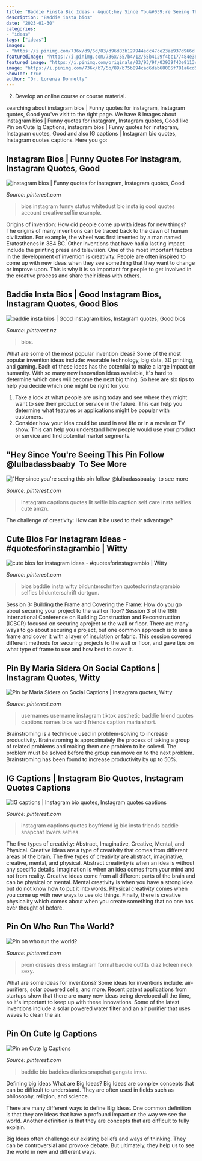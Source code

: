 ```yaml
---
title: "Baddie Finsta Bio Ideas - &quot;hey Since You&#039;re Seeing This Pin Follow @lulbadassbaaby ️ To See More"
description: "Baddie insta bios"
date: "2023-01-30"
categories:
- "ideas"
tags: ["ideas"]
images:
- "https://i.pinimg.com/736x/d9/6d/83/d96d83b127944edc47ce23ae937d966d.jpg"
featuredImage: "https://i.pinimg.com/736x/55/b4/12/55b4129f4bc177484e38b84b5136ec50.jpg"
featured_image: "https://i.pinimg.com/originals/03/93/9f/03939f43e9113c14892fb24bc1691206.jpg"
image: "https://i.pinimg.com/736x/b7/5b/89/b75b894cad6dab68005f781a6cd52b41.jpg"
ShowToc: true
author: "Dr. Lorenza Donnelly"
---
```



2. Develop an online course or course material.

	

		
searching about instagram bios | Funny quotes for instagram, Instagram quotes, Good you've visit to the right page. We have 8 Images about instagram bios | Funny quotes for instagram, Instagram quotes, Good like Pin on Cute Ig Captions, instagram bios | Funny quotes for instagram, Instagram quotes, Good and also IG captions | Instagram bio quotes, Instagram quotes captions. Here you go:
		
    
## Instagram Bios | Funny Quotes For Instagram, Instagram Quotes, Good

<img loading=lazy src="https://i.pinimg.com/originals/50/f6/48/50f6483c2c4f26e6a3fb86b6f48e71a1.jpg" onerror="this.onerror=null;this.src='https://tse1.mm.bing.net/th?id=OIP.n72euFSxZdXrG7jgpIFzUgHaNK&amp;pid=15.1';" alt="instagram bios | Funny quotes for instagram, Instagram quotes, Good">

_Source: pinterest.com_

>bios instagram funny status whitedust bio insta ig cool quotes account creative selfie example. 

	

Origins of invention: How did people come up with ideas for new things?
The origins of many inventions can be traced back to the dawn of human civilization. For example, the wheel was first invented by a man named Eratosthenes in 384 BC. Other inventions that have had a lasting impact include the printing press and television. 
One of the most important factors in the development of invention is creativity. People are often inspired to come up with new ideas when they see something that they want to change or improve upon. This is why it is so important for people to get involved in the creative process and share their ideas with others.

    
## Baddie Insta Bios | Good Instagram Bios, Instagram Quotes, Good Bios

<img loading=lazy src="https://i.pinimg.com/736x/d9/6d/83/d96d83b127944edc47ce23ae937d966d.jpg" onerror="this.onerror=null;this.src='https://tse4.mm.bing.net/th?id=OIP.Bqw-JSYVG3W36IGq1HCwzwHaQB&amp;pid=15.1';" alt="baddie insta bios | Good instagram bios, Instagram quotes, Good bios">

_Source: pinterest.nz_

>bios. 

	

What are some of the most popular invention ideas?
Some of the most popular invention ideas include: wearable technology, big data, 3D printing, and gaming. Each of these ideas has the potential to make a large impact on humanity. With so many new innovation ideas available, it's hard to determine which ones will become the next big thing. So here are six tips to help you decide which one might be right for you: 
1) Take a look at what people are using today and see where they might want to see their product or service in the future. This can help you determine what features or applications might be popular with customers. 
2) Consider how your idea could be used in real life or in a movie or TV show. This can help you understand how people would use your product or service and find potential market segments.

    
## &quot;Hey Since You&#039;re Seeing This Pin Follow @lulbadassbaaby ️ To See More

<img loading=lazy src="https://i.pinimg.com/736x/ed/c1/14/edc11419fba8fecf8f1f00c28e5064c8.jpg" onerror="this.onerror=null;this.src='https://tse1.mm.bing.net/th?id=OIP.VjfOfIIGxfA_YyE15mxVOAHaJI&amp;pid=15.1';" alt="&quot;Hey since you&#039;re seeing this pin follow @lulbadassbaaby ️ to see more">

_Source: pinterest.com_

>instagram captions quotes lit selfie bio caption self care insta selfies cute amzn. 

	

The challenge of creativity: How can it be used to their advantage?
 

    
## Cute Bios For Instagram Ideas - #quotesforinstagrambio | Witty

<img loading=lazy src="https://i.pinimg.com/736x/33/53/ad/3353ad685864c979abaa29d97db0b95b.jpg" onerror="this.onerror=null;this.src='https://tse4.mm.bing.net/th?id=OIP.1bMyVeHUMUqA6elqXaMKPwHaNK&amp;pid=15.1';" alt="cute bios for instagram ideas - #quotesforinstagrambio | Witty">

_Source: pinterest.com_

>bios baddie insta witty bildunterschriften quotesforinstagrambio selfies bildunterschrift dortgun. 

	

Session 3: Building the Frame and Covering the Frame: How do you go about securing your project to the wall or floor?
Session 3 of the 16th International Conference on Building Construction and Reconstruction (ICBCR) focused on securing aproject to the wall or floor. There are many ways to go about securing a project, but one common approach is to use a frame and cover it with a layer of insulation or fabric. This session covered different methods for securing projects to the wall or floor, and gave tips on what type of frame to use and how best to cover it.

    
## Pin By Maria Sidera On Social Captions | Instagram Quotes, Witty

<img loading=lazy src="https://i.pinimg.com/736x/b7/5b/89/b75b894cad6dab68005f781a6cd52b41.jpg" onerror="this.onerror=null;this.src='https://tse3.mm.bing.net/th?id=OIP.H0MsHQTvtskn78y2F4h38gHaNK&amp;pid=15.1';" alt="Pin by Maria Sidera on Social Captions | Instagram quotes, Witty">

_Source: pinterest.com_

>usernames username instagram tiktok aesthetic baddie friend quotes captions names bios word friends caption maria short. 

	

Brainstroming is a technique used in problem-solving to increase productivity. Brainstroming is approximately the process of taking a group of related problems and making them one problem to be solved. The problem must be solved before the group can move on to the next problem. Brainstroming has been found to increase productivity by up to 50%.

    
## IG Captions | Instagram Bio Quotes, Instagram Quotes Captions

<img loading=lazy src="https://i.pinimg.com/originals/03/93/9f/03939f43e9113c14892fb24bc1691206.jpg" onerror="this.onerror=null;this.src='https://tse1.mm.bing.net/th?id=OIP.nQS7pFDYodLqqE8nK_8QkAHaNK&amp;pid=15.1';" alt="IG captions | Instagram bio quotes, Instagram quotes captions">

_Source: pinterest.com_

>instagram captions quotes boyfriend ig bio insta friends baddie snapchat lovers selfies. 

	

The five types of creativity: Abstract, Imaginative, Creative, Mental, and Physical.
Creative ideas are a type of creativity that comes from different areas of the brain. The five types of creativity are abstract, imaginative, creative, mental, and physical. Abstract creativity is when an idea is without any specific details. Imagination is when an idea comes from your mind and not from reality. Creative ideas come from all different parts of the brain and can be physical or mental. Mental creativity is when you have a strong idea but do not know how to put it into words. Physical creativity comes when you come up with new ways to use old things. Finally, there is creative physicality which comes about when you create something that no one has ever thought of before.

    
## Pin On Who Run The World?

<img loading=lazy src="https://i.pinimg.com/736x/bd/4c/40/bd4c40a8df9d0c4b9aade243710c732d--baddie-dresses-formal-black-dress-prom.jpg" onerror="this.onerror=null;this.src='https://tse3.mm.bing.net/th?id=OIP.YMFkfrQJZlsIjgL0bHxFbAHaJP&amp;pid=15.1';" alt="Pin on who run the world?">

_Source: pinterest.com_

>prom dresses dress instagram formal baddie outfits diaz koleen neck sexy. 

	

What are some ideas for inventions?
Some ideas for inventions include: air-purifiers, solar powered cells, and more. Recent patent applications from startups show that there are many new ideas being developed all the time, so it's important to keep up with these innovations. Some of the latest inventions include a solar powered water filter and an air purifier that uses waves to clean the air.

    
## Pin On Cute Ig Captions

<img loading=lazy src="https://i.pinimg.com/736x/55/b4/12/55b4129f4bc177484e38b84b5136ec50.jpg" onerror="this.onerror=null;this.src='https://tse4.mm.bing.net/th?id=OIP.RsSblutkH1N0u99OQ83YNgHaNL&amp;pid=15.1';" alt="Pin on Cute Ig Captions">

_Source: pinterest.com_

>baddie bio baddies diaries snapchat gangsta imvu. 

	

Defining big ideas
What are Big Ideas?
Big Ideas are complex concepts that can be difficult to understand. They are often used in fields such as philosophy, religion, and science.

There are many different ways to define Big Ideas. One common definition is that they are ideas that have a profound impact on the way we see the world. Another definition is that they are concepts that are difficult to fully explain.

Big Ideas often challenge our existing beliefs and ways of thinking. They can be controversial and provoke debate. But ultimately, they help us to see the world in new and different ways.


